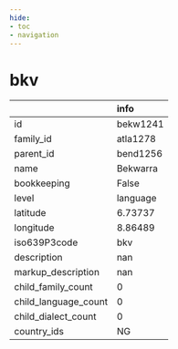 ```yaml
---
hide:
- toc
- navigation
---
```

# bkv
|                      | info     |
|:---------------------|:---------|
| id                   | bekw1241 |
| family_id            | atla1278 |
| parent_id            | bend1256 |
| name                 | Bekwarra |
| bookkeeping          | False    |
| level                | language |
| latitude             | 6.73737  |
| longitude            | 8.86489  |
| iso639P3code         | bkv      |
| description          | nan      |
| markup_description   | nan      |
| child_family_count   | 0        |
| child_language_count | 0        |
| child_dialect_count  | 0        |
| country_ids          | NG       |